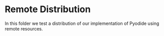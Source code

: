 # Remote Distribution

In this folder we test a distribution of our implementation of
Pyodide using remote resources.
